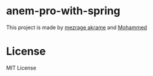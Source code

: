 # anem-pro-with-spring
This project is made by [mezrage akrame]() and [Mohammed](https://github.com/mohammedbelaidi/)

# License

MIT License
